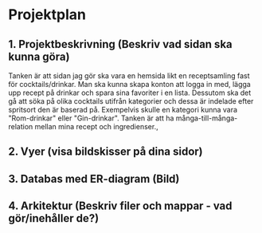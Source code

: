 # Projektplan

## 1. Projektbeskrivning (Beskriv vad sidan ska kunna göra)

Tanken är att sidan jag gör ska vara en hemsida likt en receptsamling fast för cocktails/drinkar. Man ska kunna skapa konton att logga in med, lägga upp recept på drinkar och spara sina favoriter i en lista. Dessutom ska det gå att söka på olika cocktails utifrån kategorier och dessa är indelade efter spritsort den är baserad på. Exempelvis skulle en kategori kunna vara "Rom-drinkar" eller "Gin-drinkar".
Tanken är att ha många-till-många-relation mellan mina recept och ingredienser.,

## 2. Vyer (visa bildskisser på dina sidor)
## 3. Databas med ER-diagram (Bild)
## 4. Arkitektur (Beskriv filer och mappar - vad gör/inehåller de?)
